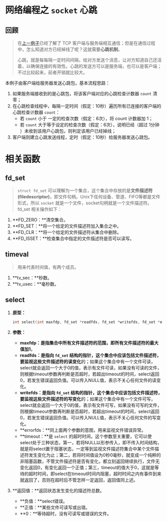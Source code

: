 # 网络编程之 `socket` 心跳
## 回顾
> 在[上一例子]()已经了解了 TCP 客户端与服务端相互通信；但是在通信过程中，怎么知道对方已经掉线了呢？这就需要**心跳机制**。
> 
> 心跳，就是每每隔一定时间间隔，给对方发送个消息，让对方知道自己还活着，以确保连接的有效性。心跳的发送方可以是服务端，也可以是客户端；不过比较起来，前者开销就比较大。

本例子由客户端给服务器发送心跳包，基本流程思路：

1. 如果服务端接收到的是心跳包，将该客户端对应的心跳检查计数器 `count` 清零；
2. 在心跳检查线程中，每隔一定时间（假定：10秒）遍历所有已连接的客户端的心跳检查计数器 `count`：
	- 若 `count` 小于 一定的检查次数（假定：6次），将 count 计数器加 1；
	- 若 `count` 大于等于设定的检查次数（假定：6次），说明已经（超过 1分钟 ）未收到该用户心跳包，则判定该用户已经掉线；
3. 客户端则建立心跳发送线程，定时（假定：10秒）给服务器发送心跳包。


# 相关函数
## fd_set
> `struct fd_set` 可以理解为一个集合，这个集合中存放的是**文件描述符(filedescriptor)**，即文件句柄。Unix下任何设备、管道、FIFO等都是文件形式，所以 `socket` 就是一个文件，socket句柄就是一个文件描述符。fd_set 相关操作如下：

1. **FD_ZERO：**清空集合。
2. **FD_SET：**将一个给定的文件描述符加入集合之中。
3. **FD_CLR：**将一个给定的文件描述符从集合中删除。
4. **FD_ISSET：**检查集合中指定的文件描述符是否可以读写。

## timeval
> 用来代表时间值，有两个成员。

1. **tv_sec：**秒数。
2. **tv_usec：**毫秒数。

## select
1. **原型：**

	``` C
	int select(int maxfdp, fd_set *readfds, fd_set *writefds, fd_set *errorfds, struct timeval *timeout); 
	```
2. **参数：**
	- **maxfdp：**是指集合中所有文件描述符的范围，即所有文件描述符的**最大值加1**。
	- **readfds：**是指向 `fd_set` 结构的指针，这个集合中应该包括文件描述符，要监视这些文件描述符的**读变化**的；如果这个集合中有一个文件可读，select就会返回一个大于0的值，表示有文件可读，如果没有可读的文件，则根据timeout参数再判断是否超时，若超出timeout的时间，select返回0，若发生错误返回负值。可以传入NULL值，表示不关心任何文件的读变化。
	- **writefds：**是指向 `fd_set` 结构的指针，这个集合中应该包括文件描述符，要监视这些文件描述符的**写变化**的；如果这个集合中有一个文件可写，select就会返回一个大于0的值，表示有文件可写，如果没有可写的文件，则根据timeout参数再判断是否超时，若超出timeout的时间，select返回0，若发生错误返回负值。可以传入NULL值，表示不关心任何文件的写变化。
	- **errorfds：**同上面两个参数的意图，用来监视文件错误异常。
	- **timeout：**是 `select` 的超时时间，这个参数至关重要，它可以使select处于三种状态，第一，若将NULL以形参传入，即不传入时间结构，就是将select置于阻塞状态，一定等到监视文件描述符集合中某个文件描述符发生变化为止；第二，若将时间值设为0秒0毫秒，就变成一个纯粹的非阻塞函数，不管文件描述符是否有变化，都立刻返回继续执行，文件无变化返回0，有变化返回一个正值；第三，timeout的值大于0，这就是等待的超时时间，即select在timeout时间内阻塞，超时时间之内有事件到来就返回了，否则在超时后不管怎样一定返回，返回值同上述。 
3. **返回值：**返回状态发生变化的描述符总数。
	- **负值：**select错误。
	- **正值：**某些文件可读写或出错。
	- **0：**等待超时，没有可读写或错误的文件。